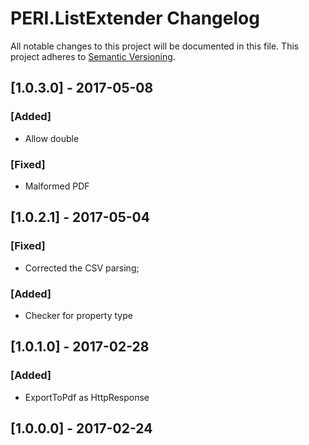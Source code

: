 # PERI.ListExtender Changelog

All notable changes to this project will be documented in this file.
This project adheres to [Semantic Versioning](http://semver.org/).

## [1.0.3.0] - 2017-05-08
### [Added]
-  Allow double
### [Fixed]
- Malformed PDF

## [1.0.2.1] - 2017-05-04
### [Fixed]
- Corrected the CSV parsing;
### [Added]
-  Checker for property type

## [1.0.1.0] - 2017-02-28
### [Added]
- ExportToPdf as HttpResponse

## [1.0.0.0] - 2017-02-24